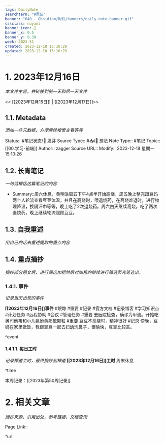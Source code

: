 ```yaml
---
tags: DailyNote
searchterm: "#周记"
banner: "040 - Obsidian/附件/banners/daily-note-banner.gif"
cssclass: noyaml
banner_icon: 💌
banner_x: 0.5
banner_y: 0.38
week: 2023-51
created: 2023-12-18 15:10:29
updated: 2023-12-18 15:10:29
---
```


# 1. 2023年12月16日

_本文件主旨，并链接到前一天和后一天文件_

<< [[2023年12月15日]] | [[2023年12月17日]]>>

## 1.1. Metadata

_添加一些元数据，方便后续搜索查看等等_

Status:: #笔记状态/🌱 发芽
Source Type:: #📥/💭 想法 
Note Type:: #笔记
Topic:: [[00.学习-前端]]
Author:: zagger
Source URL::
Modify:: 2023-12-18 星期一 15:10:26

## 1.2. 长青笔记

_一句话概括这篇笔记的内容_

- Summary::周六休息，黄明浩周五下午4点半开始高烧，周五晚上整完跟豆妈两个人轮流查看豆豆体温，并且在高烧时，喂退烧药，在高烧难退时，进行物理降温，换隔汗巾等等，晚上吃了2次退烧药。周六白天继续高烧，吃了两次退烧药。晚上继续轮流照顾豆豆。

## 1.3. 自我重述

_用自己的话去重述提取的重点内容_

## 1.4. 重点摘抄

_摘抄部分原文后，进行筛选加粗然后对加粗的继续进行筛选荧光笔选出。_

### 1.4.1. 事件

_记录当天出现的事件_

**[[2023年12月16日]]事件** 
#跟踪 #重要 #记录 #官方文档 #记录博客 #学习知识点 #计划任务 #远程协助 #会议 #管理任务
#重要 去医院检查，确诊为甲流。开始吃奥司他韦和小儿氨酚黄那敏颗粒
#重要 豆豆不高烧时，精神很好
#记录 傍晚，豆妈在家里做饭，我跟豆豆一起去妇幼洗鼻子，很愉快，豆豆比较乖。

^event

#### 1.4.1.1. 每日工时

_记录禅道工时，最终摘抄到禅道_
**[[2023年12月16日]]工时**
周末休息

^time

本周记录：[[2023年第50周记录]]

# 2. 相关文章

_摘抄来源，引用出处，参考链接，文档查询_

Page Link::

^url
